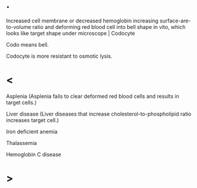 # .

Increased cell membrane or decreased hemoglobin increasing surface-are-to-volume ratio and deforming red blood cell into bell shape in vito, which looks like target shape under microscope | Codocyte

Codo means bell.

Codocyte is more resistant to osmotic lysis.

# <

Asplenia (Asplenia fails to clear deformed red blood cells and results in target cells.)

Liver disease (Liver diseases that increase cholesterol-to-phospholipid ratio increases target cell.)

Iron deficient anemia

Thalassemia

Hemoglobin C disease

# >
